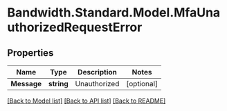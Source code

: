 
# Bandwidth.Standard.Model.MfaUnauthorizedRequestError

## Properties

Name | Type | Description | Notes
------------ | ------------- | ------------- | -------------
**Message** | **string** | Unauthorized | [optional] 

[[Back to Model list]](../README.md#documentation-for-models)
[[Back to API list]](../README.md#documentation-for-api-endpoints)
[[Back to README]](../README.md)

